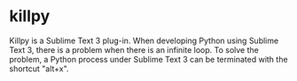 # killpy
Killpy is a Sublime Text 3 plug-in. When developing Python using Sublime Text 3, there is a problem when there is an infinite loop. To solve the problem, a Python process under Sublime Text 3 can be terminated with the shortcut "alt+x".
